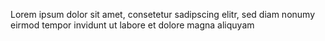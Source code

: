 Lorem ipsum dolor sit amet, consetetur sadipscing elitr, sed diam nonumy eirmod 
tempor invidunt ut labore et dolore magna aliquyam